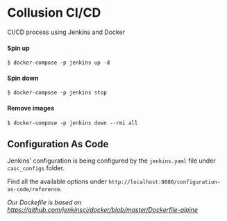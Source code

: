 # Collusion CI/CD

CI/CD process using Jenkins and Docker

#### Spin up

    $ docker-compose -p jenkins up -d

#### Spin down

    $ docker-compose -p jenkins stop

#### Remove images

    $ docker-compose -p jenkins down --rmi all

## Configuration As Code

Jenkins' configuration is being configured by the `jenkins.yaml` file under `casc_configs` folder.

Find all the available options under `http://localhost:8080/configuration-as-code/reference`.

*Our Dockefile is based on https://github.com/jenkinsci/docker/blob/master/Dockerfile-alpine*
